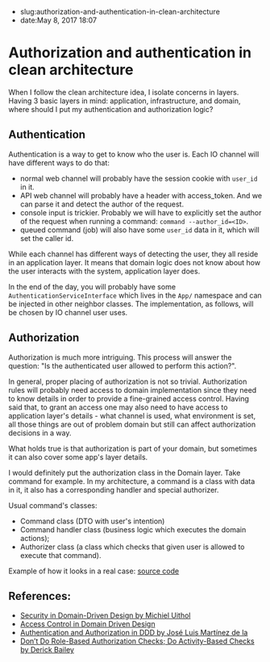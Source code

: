 - slug:authorization-and-authentication-in-clean-architecture
- date:May 8, 2017 18:07
# Authorization and authentication in clean architecture
When I follow the clean architecture idea, I isolate concerns in layers. Having 3 basic layers in mind: application, infrastructure, and domain, where should I put my authentication and authorization logic?

## Authentication
Authentication is a way to get to know who the user is. 
Each IO channel will have different ways to do that:

* normal web channel will probably have the session cookie with `user_id` in it.
* API web channel will probably have a header with access_token. And we can parse it and detect the author of the request.
* console input is trickier. Probably we will have to explicitly set the author of the request when running a command: `command --author_id=<ID>`.
* queued command (job) will also have some `user_id` data in it, which will set the caller id.

While each channel has different ways of detecting the user, they all reside in an application layer. It means that domain logic does not know about how the user interacts with the system, application layer does.

In the end of the day, you will probably have some `AuthenticationServiceInterface`  which lives in the `App/` namespace and can be injected in other neighbor classes. The implementation, as follows, will be chosen by IO channel user uses.

## Authorization
Authorization is much more intriguing. This process will answer the question: "Is the authenticated user allowed to perform this action?". 

In general, proper placing of authorization is not so trivial. Authorization rules will probably need access to domain implementation since they need to know details in order to provide a fine-grained access control. Having said that, to grant an access one may also need to have access to application layer's details - what channel is used, what environment is set, all those things are out of problem domain but still can affect authorization decisions in a way.

What holds true is that authorization is part of your domain, but sometimes it can also cover some app's layer details.

I would definitely put the authorization class in the Domain layer. Take command for example. In my architecture, a command is a class with data in it, it also has a corresponding handler and special authorizer.

Usual command's classes:

* Command class (DTO with user's intention)
* Command handler class (business logic which executes the domain actions);
* Authorizer class (a class which checks that given user is allowed to execute that command).

Example of how it looks in a real case: [source code](https://github.com/lezhnev74/ema/tree/master/src/Domain/Note/Commands/ModifyNote)

## References:
* [Security in Domain-Driven Design by Michiel Uithol](https://www.utwente.nl/ewi/trese/graduation_projects/2008/Uithol.pdf)
* [Access Control in Domain Driven Design](http://stackoverflow.com/questions/23464697/access-control-in-domain-driven-design)
* [Authentication and Authorization in DDD by José Luis Martínez de la](https://medium.com/@martinezdelariva/authentication-and-authorization-in-ddd-671f7a5596ac)
* [Don’t Do Role-Based Authorization Checks; Do Activity-Based Checks by Derick Bailey](https://lostechies.com/derickbailey/2011/05/24/dont-do-role-based-authorization-checks-do-activity-based-checks/)